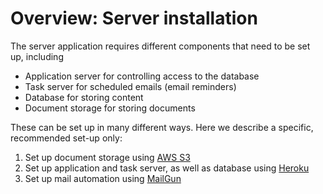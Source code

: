# Overview: Server installation

The server application requires different components that need to be set up, including
- Application server for controlling access to the database
- Task server for scheduled emails (email reminders)
- Database for storing content
- Document storage for storing documents

These can be set up in many different ways. Here we describe a specific, recommended set-up only:

1. Set up document storage using [AWS S3](/server-installation/aws.md)
2. Set up application and task server, as well as database using [Heroku](/server-installation/heroku.md)
3. Set up mail automation using [MailGun](/server-installation/mailgun.md)

